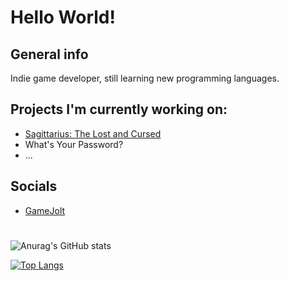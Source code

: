 # Hello World!

## General info
Indie game developer, still learning new programming languages.

## Projects I'm currently working on:
* [Sagittarius: The Lost and Cursed](https://jackpie.gamejolt.io/sagittarius)
* What's Your Password?
* ...

## Socials
* [GameJolt](gamejolt.com/@Jackpie)

#

![Anurag's GitHub stats](https://github-readme-stats.vercel.app/api?username=j4ckpie&theme=merko&show_icons=true)


[![Top Langs](https://github-readme-stats.vercel.app/api/top-langs/?username=j4ckpie&theme=merko&layout=compact)](https://github.com/anuraghazra/github-readme-stats)
<!---
j4ckpie/j4ckpie is a ✨ special ✨ repository because its `README.md` (this file) appears on your GitHub profile.
You can click the Preview link to take a look at your changes.
--->
